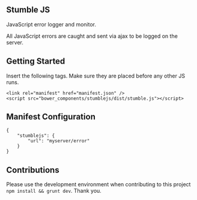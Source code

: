 ## Stumble JS

JavaScript error logger and monitor. 

All JavaScript errors are caught and sent via ajax to be logged on the server.

## Getting Started

Insert the following tags. Make sure they are placed before any other JS runs.

    <link rel="manifest" href="manifest.json" />
	<script src="bower_components/stumblejs/dist/stumble.js"></script>

## Manifest Configuration

    {
        "stumblejs": {
            "url": "myserver/error"
        }
    } 
    
## Contributions

Please use the development environment when contributing to this project ``npm install && grunt dev``. Thank you.